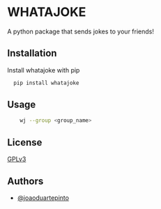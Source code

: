 
# WHATAJOKE

A python package that sends jokes to your friends!


## Installation

Install whatajoke with pip

```bash
  pip install whatajoke
```
    
## Usage

```bash
    wj --group <group_name>
```
## License

[GPLv3](https://choosealicense.com/licenses/gpl-3.0/)


## Authors

- [@joaoduartepinto](https://www.github.com/joaoduartepinto)


